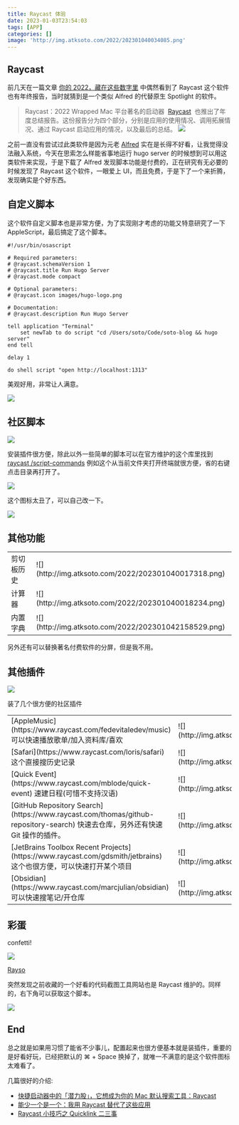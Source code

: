 ```yaml
---
title: Raycast 体验
date: 2023-01-03T23:54:03
tags: [APP]
categories: []
image: 'http://img.atksoto.com/2022/202301040034085.png'
---
```


## Raycast

前几天在一篇文章 [你的 2022，藏在这些数字里](https://sspai.com/post/77519) 中偶然看到了 Raycast 这个软件也有年终报告，当时就猜到是一个类似 Alfred 的代替原生 Spotlight 的软件。

> Raycast：2022 Wrapped
> Mac 平台著名的启动器  [Raycast](https://sspai.com/link?target=https%3A%2F%2Fwww.raycast.com%2F)  也推出了年度总结报告。这份报告分为四个部分，分别是应用的使用情况、调用拓展情况、通过 Raycast 启动应用的情况，以及最后的总结。
> ![](./Raycast/1.jpeg)

之前一直没有尝试过此类软件是因为元老 [Alfred](https://www.alfredapp.com) 实在是长得不好看，让我觉得没法融入系统，今天在思索怎么样能省事地运行 hugo server 的时候想到可以用这类软件来实现，于是下载了 Alfred 发现脚本功能是付费的，正在研究有无必要的时候发现了 Raycast 这个软件，一眼爱上 UI，而且免费，于是下了一个来折腾，发现确实是个好东西。

## 自定义脚本

这个软件自定义脚本也是非常方便，为了实现刚才考虑的功能又特意研究了一下 AppleScript，最后搞定了这个脚本。

```applescript
#!/usr/bin/osascript

# Required parameters:
# @raycast.schemaVersion 1
# @raycast.title Run Hugo Server
# @raycast.mode compact

# Optional parameters:
# @raycast.icon images/hugo-logo.png

# Documentation:
# @raycast.description Run Hugo Server

tell application "Terminal"
	set newTab to do script "cd /Users/soto/Code/soto-blog && hugo server"
end tell

delay 1

do shell script "open http://localhost:1313"
```

美观好用，非常让人满意。

![](./Raycast/202301040009617.png)

## 社区脚本

![](./Raycast/202301040014993.png)

安装插件很方便，除此以外一些简单的脚本可以在官方维护的这个库里找到 [raycast
/script-commands](https://github.com/raycast/script-commands) 例如这个从当前文件夹打开终端就很方便，省的右键点击目录再打开了。

![](./Raycast/202301040015940.png)

这个图标太丑了，可以自己改一下。

![](./Raycast/202301040015673.png)

## 其他功能

<table>
<tr>
  <td className="text-center">剪切板历史</td>
  <td className="w-3/4">![](http://img.atksoto.com/2022/202301040017318.png)</td>
</tr>
<tr>
  <td className="text-center">计算器</td>
  <td className="w-3/4">![](http://img.atksoto.com/2022/202301040018234.png)</td>
</tr>
<tr>
  <td className="text-center">内置字典</td>
  <td className="w-3/4">![](http://img.atksoto.com/2022/202301042158529.png)</td>
</tr>
</table>

另外还有可以替换著名付费软件的分屏，但是我不用。

## 其他插件

![](./Raycast/202301042151560.png)

装了几个很方便的社区插件

<table>
<tr>
  <td className="text-center">[AppleMusic](https://www.raycast.com/fedevitaledev/music) 可以快速播放歌单/加入资料库/喜欢</td>
  <td className="w-3/4">![](http://img.atksoto.com/2022/202301040039801.png)</td>
</tr>
<tr>
  <td className="text-center">[Safari](https://www.raycast.com/loris/safari) 这个直接搜历史记录</td>
  <td className="w-3/4">![](http://img.atksoto.com/2022/202301040038775.png)</td>
</tr>
<tr>
  <td className="text-center">[Quick Event](https://www.raycast.com/mblode/quick-event) 速建日程(可惜不支持汉语) </td>
  <td className="w-3/4">![](http://img.atksoto.com/2022/202301042159601.png)</td>
</tr>
<tr>
  <td className="text-center">[GitHub Repository Search](https://www.raycast.com/thomas/github-repository-search) 快速去仓库，另外还有快速 Git 操作的插件。 </td>
  <td className="w-3/4">![](http://img.atksoto.com/2022/202301042149577.png) </td>
</tr>
<tr>
  <td className="text-center">[JetBrains Toolbox Recent Projects](https://www.raycast.com/gdsmith/jetbrains) 这个也很方便，可以快速打开某个项目 </td>
  <td className="w-3/4">![](http://img.atksoto.com/2022/202301042155859.png) </td>
</tr>
<tr>
  <td className="text-center"> [Obsidian](https://www.raycast.com/marcjulian/obsidian) 可以快速搜笔记/开仓库</td>
  <td className="w-3/4">![](http://img.atksoto.com/2022/202301042246261.png)</td>
</tr>
</table>

## 彩蛋

confetti!

![](./Raycast/202301042141088.gif)

[Rayso](https://www.ray.so)

突然发现之前收藏的一个好看的代码截图工具网站也是 Raycast 维护的。同样的，右下角可以获取这个脚本。

![](./Raycast/202301042143074.png)

## End

总之就是如果用习惯了能省不少事儿，配置起来也很方便基本就是装插件，重要的是好看好玩，已经把默认的 ⌘ + Space 换掉了，就唯一不满意的是这个软件图标太难看了。

几篇很好的介绍:

- [快捷启动器中的「潜力股」，它想成为你的 Mac 默认搜索工具：Raycast](https://sspai.com/post/63521)
- [能少一个是一个：我用 Raycast 替代了这些应用](https://sspai.com/post/72540)
- [Raycast 小技巧之 Quicklink 二三事](https://sspai.com/post/72951)
